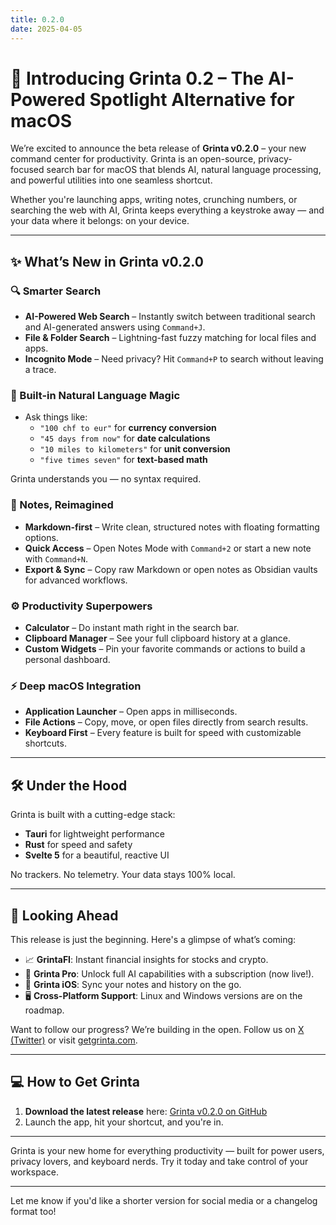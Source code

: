 ```yaml
---
title: 0.2.0
date: 2025-04-05
---
```


# 🚀 Introducing Grinta 0.2 – The AI-Powered Spotlight Alternative for macOS

We’re excited to announce the beta release of **Grinta v0.2.0** – your new command center for productivity. Grinta is an open-source, privacy-focused search bar for macOS that blends AI, natural language processing, and powerful utilities into one seamless shortcut.

Whether you're launching apps, writing notes, crunching numbers, or searching the web with AI, Grinta keeps everything a keystroke away — and your data where it belongs: on your device.

---

## ✨ What’s New in Grinta v0.2.0

### 🔍 Smarter Search
- **AI-Powered Web Search** – Instantly switch between traditional search and AI-generated answers using `Command+J`.
- **File & Folder Search** – Lightning-fast fuzzy matching for local files and apps.
- **Incognito Mode** – Need privacy? Hit `Command+P` to search without leaving a trace.

### 🧠 Built-in Natural Language Magic
- Ask things like:
  - `"100 chf to eur"` for **currency conversion**
  - `"45 days from now"` for **date calculations**
  - `"10 miles to kilometers"` for **unit conversion**
  - `"five times seven"` for **text-based math**

Grinta understands you — no syntax required.

### 📝 Notes, Reimagined
- **Markdown-first** – Write clean, structured notes with floating formatting options.
- **Quick Access** – Open Notes Mode with `Command+2` or start a new note with `Command+N`.
- **Export & Sync** – Copy raw Markdown or open notes as Obsidian vaults for advanced workflows.

### ⚙️ Productivity Superpowers
- **Calculator** – Do instant math right in the search bar.
- **Clipboard Manager** – See your full clipboard history at a glance.
- **Custom Widgets** – Pin your favorite commands or actions to build a personal dashboard.

### ⚡ Deep macOS Integration
- **Application Launcher** – Open apps in milliseconds.
- **File Actions** – Copy, move, or open files directly from search results.
- **Keyboard First** – Every feature is built for speed with customizable shortcuts.

---

## 🛠 Under the Hood

Grinta is built with a cutting-edge stack:
- **Tauri** for lightweight performance
- **Rust** for speed and safety
- **Svelte 5** for a beautiful, reactive UI

No trackers. No telemetry. Your data stays 100% local.

---

## 🔮 Looking Ahead

This release is just the beginning. Here's a glimpse of what’s coming:

- 📈 **GrintaFI**: Instant financial insights for stocks and crypto.
- 💎 **Grinta Pro**: Unlock full AI capabilities with a subscription (now live!).
- 📱 **Grinta iOS**: Sync your notes and history on the go.
- 🖥️ **Cross-Platform Support**: Linux and Windows versions are on the roadmap.

Want to follow our progress? We’re building in the open. Follow us on [X (Twitter)](https://x.com/getgrinta) or visit [getgrinta.com](https://getgrinta.com).

---

## 💻 How to Get Grinta

1. **Download the latest release** here: [Grinta v0.2.0 on GitHub](https://github.com/getgrinta/grinta/releases/latest)
2. Launch the app, hit your shortcut, and you're in.

---

Grinta is your new home for everything productivity — built for power users, privacy lovers, and keyboard nerds. Try it today and take control of your workspace.

---

Let me know if you'd like a shorter version for social media or a changelog format too!
